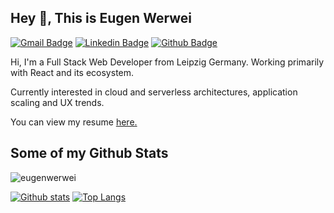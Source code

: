 ## Hey 👋, This is Eugen Werwei
[![Gmail Badge](https://img.shields.io/badge/-eugen.werwei@outlook.com-c14438?style=flat&logo=Gmail&logoColor=white&link=mailto:eugen.werwei@outlook.com)](mailto:eugen.werwei@outlook.com) 
[![Linkedin Badge](https://img.shields.io/badge/-eugenwerwei-0072b1?style=flat&logo=Linkedin&logoColor=white&link=https://www.linkedin.com/in/eugenwerwei/)](https://www.linkedin.com/in/eugenwerwei/) [![Github Badge](https://img.shields.io/badge/-eugenwerwei-grey?style=flat&logo=github&logoColor=white&link=https://github.com/eugenwerwei/)](https://www.github.com/eugenwerwei/) <p align='left'>Hi, I'm a Full Stack Web Developer from Leipzig Germany. Working primarily with React and its ecosystem.

Currently interested in cloud and serverless architectures, application scaling and UX trends. </p><p align='left'> You can view my resume <a href='https://drive.google.com/file/d/1X8NnWDrz5WLv8o9jX8-SF8NdlnsP7Gs6/view?usp=sharing ' target=_blank><u>here</u>.</a></p>
## Some of my Github Stats
<p align=left> <img src=https://komarev.com/ghpvc/?username=eugenwerwei alt=eugenwerwei /> </p>

[![Github stats](https://github-readme-stats.vercel.app/api?username=eugenwerwei&show_icons=true&include_all_commits=true)](https://github.com/eugenwerwei/github-readme-stats)
[![Top Langs](https://github-readme-stats.vercel.app/api/top-langs/?username=eugenwerwei&layout=compact)](https://github.com/eugenwerwei/github-readme-stats)
